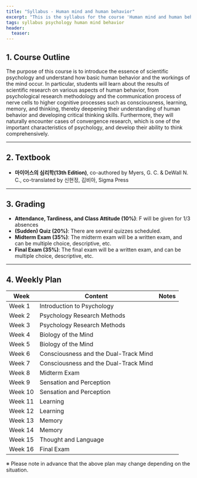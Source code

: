 ```yaml
---
title: "Syllabus - Human mind and human behavior"
excerpt: "This is the syllabus for the course 'Human mind and human behavior'."
tags: syllabus psychology human mind behavior
header:
  teaser: 
---
```


## 1. Course Outline
The purpose of this course is to introduce the essence of scientific psychology and understand how basic human behavior and the workings of the mind occur. In particular, students will learn about the results of scientific research on various aspects of human behavior, from psychological research methodology and the communication process of nerve cells to higher cognitive processes such as consciousness, learning, memory, and thinking, thereby deepening their understanding of human behavior and developing critical thinking skills. Furthermore, they will naturally encounter cases of convergence research, which is one of the important characteristics of psychology, and develop their ability to think comprehensively.

---

## 2. Textbook
- **마이어스의 심리학(13th Edition)**, co-authored by Myers, G. C. & DeWall N. C., co-translated by 신현정, 김비아, Sigma Press

---

## 3. Grading
- **Attendance, Tardiness, and Class Attitude (10%)**: F will be given for 1/3 absences
- **(Sudden) Quiz (20%)**: There are several quizzes scheduled.
- **Midterm Exam (35%)**: The midterm exam will be a written exam, and can be multiple choice, descriptive, etc.
- **Final Exam (35%)**: The final exam will be a written exam, and can be multiple choice, descriptive, etc.

---

## 4. Weekly Plan

| Week | Content | Notes |
|------|------|------|
| Week 1 | Introduction to Psychology | |
| Week 2 | Psychology Research Methods | |
| Week 3 | Psychology Research Methods | |
| Week 4 | Biology of the Mind | |
| Week 5 | Biology of the Mind | |
| Week 6 | Consciousness and the Dual-Track Mind | |
| Week 7 | Consciousness and the Dual-Track Mind | |
| Week 8 | Midterm Exam | |
| Week 9 | Sensation and Perception | |
| Week 10 | Sensation and Perception | |
| Week 11 | Learning | |
| Week 12 | Learning | |
| Week 13 | Memory | |
| Week 14 | Memory | |
| Week 15 | Thought and Language | |
| Week 16 | Final Exam | |

※ Please note in advance that the above plan may change depending on the situation.